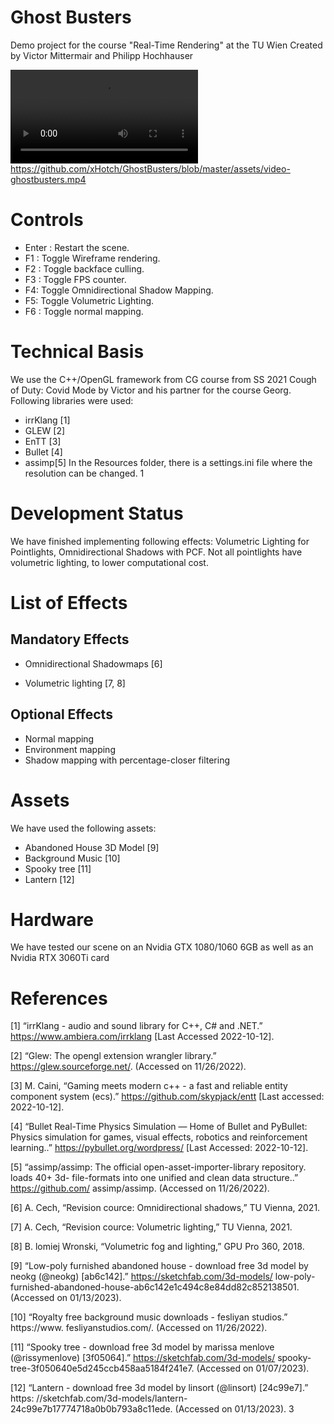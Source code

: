 # Ghost Busters
Demo project for the course "Real-Time Rendering" at the TU Wien
Created by Victor Mittermair and Philipp Hochhauser

<video controls src="assets/video-ghostbusters.mp4" title="Title"></video>
https://github.com/xHotch/GhostBusters/blob/master/assets/video-ghostbusters.mp4
# Controls
- Enter : Restart the scene.
- F1 : Toggle Wireframe rendering.
- F2 : Toggle backface culling.
- F3 : Toggle FPS counter.
- F4: Toggle Omnidirectional Shadow Mapping.
- F5: Toggle Volumetric Lighting.
- F6 : Toggle normal mapping.
# Technical Basis
We use the C++/OpenGL framework from CG course from SS 2021 Cough of Duty:
Covid Mode by Victor and his partner for the course Georg. Following libraries were
used:
- irrKlang [1]
- GLEW [2]
- EnTT [3]
- Bullet [4]
- assimp[5]
In the Resources folder, there is a settings.ini file where the resolution can be changed.
1
# Development Status
We have finished implementing following effects: Volumetric Lighting for Pointlights,
Omnidirectional Shadows with PCF. Not all pointlights have volumetric lighting, to
lower computational cost.
# List of Effects
## Mandatory Effects
- Omnidirectional Shadowmaps [6]

- Volumetric lighting [7, 8]
## Optional Effects
- Normal mapping
- Environment mapping
- Shadow mapping with percentage-closer filtering
# Assets
We have used the following assets:
- Abandoned House 3D Model [9]
- Background Music [10]
- Spooky tree [11]
- Lantern [12]
# Hardware
We have tested our scene on an Nvidia GTX 1080/1060 6GB as well as an Nvidia RTX
3060Ti card

# References
[1] “irrKlang - audio and sound library for C++, C# and .NET.”
https://www.ambiera.com/irrklang [Last Accessed 2022-10-12].

[2] “Glew: The opengl extension wrangler library.” https://glew.sourceforge.net/.
(Accessed on 11/26/2022).


[3] M. Caini, “Gaming meets modern c++ - a fast and reliable entity component system
(ecs).” https://github.com/skypjack/entt [Last accessed: 2022-10-12].

[4] “Bullet Real-Time Physics Simulation — Home of Bullet and PyBullet: Physics
simulation for games, visual effects, robotics and reinforcement learning..”
https://pybullet.org/wordpress/ [Last Accessed: 2022-10-12].

[5] “assimp/assimp: The official open-asset-importer-library repository. loads 40+ 3d-
file-formats into one unified and clean data structure..” https://github.com/
assimp/assimp. (Accessed on 11/26/2022).

[6] A. Cech, “Revision cource: Omnidirectional shadows,” TU Vienna, 2021.

[7] A. Cech, “Revision cource: Volumetric lighting,” TU Vienna, 2021.

[8] B. lomiej Wronski, “Volumetric fog and lighting,” GPU Pro 360, 2018.

[9] “Low-poly furnished abandoned house - download free 3d model
by neokg (@neokg) [ab6c142].” https://sketchfab.com/3d-models/
low-poly-furnished-abandoned-house-ab6c142e1c494c8e84dd82c852138501.
(Accessed on 01/13/2023).

[10] “Royalty free background music downloads - fesliyan studios.” https://www.
fesliyanstudios.com/. (Accessed on 11/26/2022).

[11] “Spooky tree - download free 3d model by marissa menlove
(@rissymenlove) [3f05064].” https://sketchfab.com/3d-models/
spooky-tree-3f050640e5d245ccb458aa5184f241e7. (Accessed on 01/07/2023).

[12] “Lantern - download free 3d model by linsort (@linsort) [24c99e7].” https:
//sketchfab.com/3d-models/lantern-24c99e7b17774718a0b0b793a8c11ede.
(Accessed on 01/13/2023).
3
